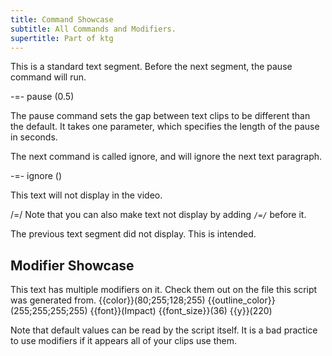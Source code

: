 ```yaml
---
title: Command Showcase
subtitle: All Commands and Modifiers.
supertitle: Part of ktg
---
```


This is a standard text segment. Before the next segment, the pause command will run.

-=- pause (0.5)

The pause command sets the gap between text clips to be different than the default. 
It takes one parameter, which specifies the length of the pause in seconds.

The next command is called ignore, and will ignore the next text paragraph.

-=- ignore ()

This text will not display in the video.

/=/ Note that you can also make text not display by adding `/=/` before it.

The previous text segment did not display. This is intended.

## Modifier Showcase

This text has multiple modifiers on it. Check them out on the file this script was generated from.
{{color}}(80;255;128;255)
{{outline_color}}(255;255;255;255)
{{font}}(Impact)
{{font_size}}(36)
{{y}}(220)

Note that default values can be read by the script itself. It is a bad practice to use modifiers
if it appears all of your clips use them.
